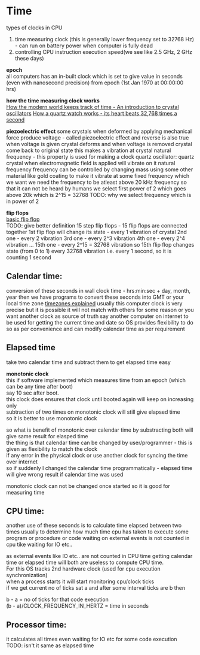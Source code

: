 # Time

types of clocks in CPU

1. time measuring clock (this is generally lower frequency set to 32768 Hz) - can run on battery power when computer is fully dead 
2. controlling CPU instruction execution speed(we see like 2.5 GHz, 2 GHz these days)  

**epoch**  
all computers has an in-built clock which is set to give value in seconds (even with nanosecond precision) from 
epoch (1st Jan 1970 at 00:00:00 hrs)

**how the time measuring clock works**  
[How the modern world keeps track of time - An introduction to crystal oscillators](https://www.youtube.com/watch?v=fPKdDCiJDok)
[How a quartz watch works - its heart beats 32,768 times a second](https://www.youtube.com/watch?v=_2By2ane2I4)

**piezoelectric effect** 
some crystals when deformed by applying mechanical force produce voltage - called piezoelectric effect
and reverse is also true when voltage is given crystal deforms and when voltage is removed crystal come back to
original state this makes a vibration at crystal natural frequency - this property is used for making a clock
quartz oscillator:
quartz crystal when electromagnetic field is applied will vibrate on it natural frequency 
frequency can be controlled by changing mass using some other material like gold coating to make it vibrate at some fixed 
frequency which we want
we need the frequency to be atleast above 20 kHz frequency so that it can not be heard by humans
we select first power of 2 which goes above 20k which is 2^15 = 32768
TODO: why we select frequency which is in power of 2

**flip flops**  
[basic flip flop](https://www.youtube.com/watch?v=F1OC5e7Tn_o)  
TODO: give better definition
15 step flip flops - 15 flip flops are connected together
1st flip flop will change its state - every 1 vibration of crystal
2nd one - every 2 vibration
3rd one - every 2^3 vibration
4th one - every 2^4 vibration
...
15th one - every 2^15 = 32768 vibration 
so 15th flip flop changes state (from 0 to 1) every 32768 vibration i.e. every 1 second, so it is counting 1 second

## Calendar time:
conversion of these seconds in wall clock time - hrs:min:sec + day, month, year
then we have programs to convert these seconds into GMT or your local time zone
[timezones explained](https://www.youtube.com/watch?v=viyERCiHgj0)
usually this computer clock is very precise but it is possible it will not match with others for some reason
or you want another clock as source of truth say another computer on internet to be used for 
getting the current time and date
so OS provides flexibility to do so as per convenience and can modify calendar time as per requirement

## Elapsed time
take two calendar time and subtract them to get elapsed time easy 

**monotonic clock**  
this if software implemented which measures time from an epoch (which can be any time after boot)  
say 10 sec after boot.  
this clock does ensures that clock until booted again will keep on increasing only  
subtraction of two times on monotonic clock will still give elapsed time  
so it is better to use monotonic clock  

so what is benefit of monotonic over calendar time by substracting both will give same result for elasped time  
the thing is that calendar time can be changed by user/programmer - this is given as flexibility to match the clock  
if any error in the physical clock or use another clock for syncing the time over internet  
so if suddenly I changed the calendar time programmatically - elapsed time will give wrong result if calendar time was used  

monotonic clock can not be changed once started so it is good for measuring time  

## CPU time:
another use of these seconds is to calculate time elapsed between two times usually to determine how much 
time cpu has taken to execute some program or procedure or code
waiting on external events is not counted in cpu tike waiting for IO etc..

as external events like IO etc.. are not counted in CPU time getting calendar time or elapsed time will both are useless 
to compute CPU time.  
For this OS tracks 2nd hardware clock (used for cpu execution synchronization)  
when a process starts it will start monitoring cpu/clock ticks  
if we get current no of ticks sat a and after some interval ticks are b then  

b - a = no of ticks for that code execution  
(b - a)/CLOCK_FREQUENCY_IN_HERTZ = time in seconds  

## Processor time:
it calculates all times even waiting for IO etc for some code execution
TODO: isn't it same as elapsed time  
